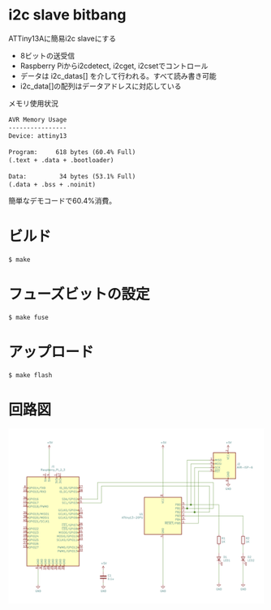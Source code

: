 # i2c slave bitbang

ATTiny13Aに簡易i2c slaveにする

* 8ビットの送受信
* Raspberry Piからi2cdetect, i2cget, i2csetでコントロール
* データは i2c_datas[] を介して行われる。すべて読み書き可能
* i2c_data[]の配列はデータアドレスに対応している

メモリ使用状況

	AVR Memory Usage
	----------------
	Device: attiny13
	
	Program:     618 bytes (60.4% Full)
	(.text + .data + .bootloader)
	
	Data:         34 bytes (53.1% Full)
	(.data + .bss + .noinit)
	
簡単なデモコードで60.4%消費。

# ビルド

	$ make

# フューズビットの設定

	$ make fuse

# アップロード

	$ make flash


# 回路図

![schematics](./schematics/schematics.png)

